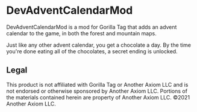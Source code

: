 # DevAdventCalendarMod
DevAdventCalendarMod is a mod for Gorilla Tag that adds an advent calendar to the game, in both the forest and mountain maps.    

Just like any other advent calendar, you get a chocolate a day. By the time you're done eating all of the chocolates, a secret ending is unlocked.

## Legal
This product is not affiliated with Gorilla Tag or Another Axiom LLC and is not endorsed or otherwise sponsored by Another Axiom LLC. Portions of the materials contained herein are property of Another Axiom LLC. ©2021 Another Axiom LLC.
